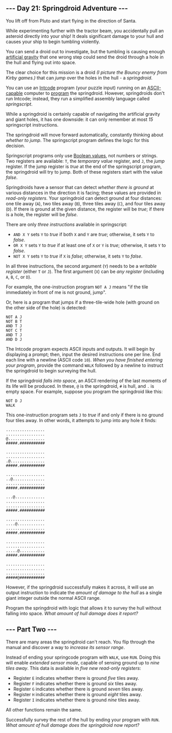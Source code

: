 \--- Day 21: Springdroid Adventure ---
--------------------------------------

You lift off from Pluto and start flying in the direction of Santa.

While experimenting further with the tractor beam, you accidentally pull an asteroid directly into your ship! It deals significant damage to your hull and causes your ship to begin tumbling violently.

You can send a droid out to investigate, but the tumbling is causing enough [artificial gravity](https://en.wikipedia.org/wiki/Artificial_gravity) that one wrong step could send the droid through a hole in the hull and flying out into space.

The clear choice for this mission is a droid _(I picture the Bouncy enemy from Kirby games.)_ that can _jump_ over the holes in the hull - a _springdroid_.

You can use an [Intcode](Day09.md) program (your puzzle input) running on an [ASCII-capable](Day17.md) computer to [program](https://en.wikipedia.org/wiki/Programmable_read-only_memory) the springdroid. However, springdroids don't run Intcode; instead, they run a simplified assembly language called _springscript_.

While a springdroid is certainly capable of navigating the artificial gravity and giant holes, it has one downside: it can only remember at most _15_ springscript instructions.

The springdroid will move forward automatically, constantly thinking about _whether to jump_. The springscript program defines the logic for this decision.

Springscript programs only use [Boolean values](https://en.wikipedia.org/wiki/Boolean_data_type), not numbers or strings. Two registers are available: `T`, the _temporary value_ register, and `J`, the _jump_ register. If the jump register is _true_ at the end of the springscript program, the springdroid will try to jump. Both of these registers start with the value _false_.

Springdroids have a sensor that can detect _whether there is ground_ at various distances in the direction it is facing; these values are provided in _read-only registers_. Your springdroid can detect ground at four distances: one tile away (`A`), two tiles away (`B`), three tiles away (`C`), and four tiles away (`D`). If there is ground at the given distance, the register will be _true_; if there is a hole, the register will be _false_.

There are only _three instructions_ available in springscript:

*   `AND X Y` sets `Y` to _true_ if both `X` and `Y` are _true_; otherwise, it sets `Y` to _false_.
*   `OR X Y` sets `Y` to _true_ if at least one of `X` or `Y` is _true_; otherwise, it sets `Y` to _false_.
*   `NOT X Y` sets `Y` to _true_ if `X` is _false_; otherwise, it sets `Y` to _false_.

In all three instructions, the second argument (`Y`) needs to be a _writable register_ (either `T` or `J`). The first argument (`X`) can be _any register_ (including `A`, `B`, `C`, or `D`).

For example, the one-instruction program `NOT A J` means "if the tile immediately in front of me is not ground, jump".

Or, here is a program that jumps if a three-tile-wide hole (with ground on the other side of the hole) is detected:

    NOT A J
    NOT B T
    AND T J
    NOT C T
    AND T J
    AND D J
    

The Intcode program expects ASCII inputs and outputs. It will begin by displaying a prompt; then, input the desired instructions one per line. End each line with a newline (ASCII code `10`). _When you have finished entering your program_, provide the command `WALK` followed by a newline to instruct the springdroid to begin surveying the hull.

If the springdroid _falls into space_, an ASCII rendering of the last moments of its life will be produced. In these, `@` is the springdroid, `#` is hull, and `.` is empty space. For example, suppose you program the springdroid like this:

    NOT D J
    WALK
    

This one-instruction program sets `J` to _true_ if and only if there is no ground four tiles away. In other words, it attempts to jump into any hole it finds:

    .................
    .................
    @................
    #####.###########
    
    .................
    .................
    .@...............
    #####.###########
    
    .................
    ..@..............
    .................
    #####.###########
    
    ...@.............
    .................
    .................
    #####.###########
    
    .................
    ....@............
    .................
    #####.###########
    
    .................
    .................
    .....@...........
    #####.###########
    
    .................
    .................
    .................
    #####@###########
    

However, if the springdroid successfully makes it across, it will use an output instruction to indicate the _amount of damage to the hull_ as a single giant integer outside the normal ASCII range.

Program the springdroid with logic that allows it to survey the hull without falling into space. _What amount of hull damage does it report?_

\--- Part Two ---
-----------------

There are many areas the springdroid can't reach. You flip through the manual and discover a way to _increase its sensor range_.

Instead of ending your springcode program with `WALK`, use `RUN`. Doing this will enable _extended sensor mode_, capable of sensing ground up to _nine tiles away_. This data is available in _five new read-only registers_:

*   Register `E` indicates whether there is ground _five_ tiles away.
*   Register `F` indicates whether there is ground _six_ tiles away.
*   Register `G` indicates whether there is ground _seven_ tiles away.
*   Register `H` indicates whether there is ground _eight_ tiles away.
*   Register `I` indicates whether there is ground _nine_ tiles away.

All other functions remain the same.

Successfully survey the rest of the hull by ending your program with `RUN`. _What amount of hull damage does the springdroid now report?_